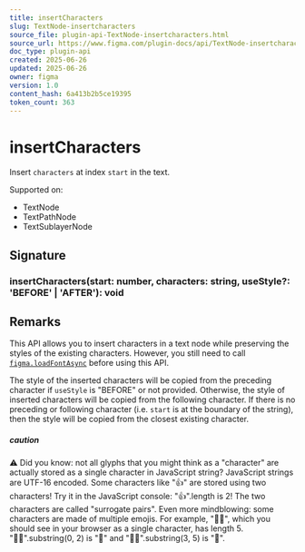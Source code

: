 ```yaml
---
title: insertCharacters
slug: TextNode-insertcharacters
source_file: plugin-api-TextNode-insertcharacters.html
source_url: https://www.figma.com/plugin-docs/api/TextNode-insertcharacters/
doc_type: plugin-api
created: 2025-06-26
updated: 2025-06-26
owner: figma
version: 1.0
content_hash: 6a413b2b5ce19395
token_count: 363
---
```

# insertCharacters

Insert `characters` at index `start` in the text.

 Supported on:

- TextNode
- TextPathNode
- TextSublayerNode

## Signature

### insertCharacters(start: number, characters: string, useStyle?: 'BEFORE' | 'AFTER'): void

## Remarks

This API allows you to insert characters in a text node while preserving the styles of the existing characters. However, you still need to call [`figma.loadFontAsync`](/plugin-docs/api/properties/figma-loadfontasync/) before using this API.

The style of the inserted characters will be copied from the preceding character if `useStyle` is "BEFORE" or not provided. Otherwise, the style of inserted characters will be copied from the following character. If there is no preceding or following character (i.e. `start` is at the boundary of the string), then the style will be copied from the closest existing character.

##### caution

⚠ Did you know: not all glyphs that you might think as a "character" are actually stored as a single character in JavaScript string? JavaScript strings are UTF-16 encoded. Some characters like "👍" are stored using two characters! Try it in the JavaScript console: "👍".length is 2! The two characters are called "surrogate pairs". Even more mindblowing: some characters are made of multiple emojis. For example, "👨‍👧", which you should see in your browser as a single character, has length 5. "👨‍👧".substring(0, 2) is "👨" and "👨‍👧".substring(3, 5) is "👧".